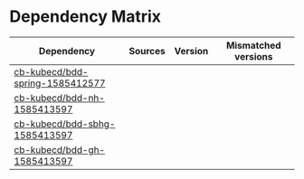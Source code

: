 # Dependency Matrix

Dependency | Sources | Version | Mismatched versions
---------- | ------- | ------- | -------------------
[cb-kubecd/bdd-spring-1585412577](https://github.com/cb-kubecd/bdd-spring-1585412577.git) |  | []() | 
[cb-kubecd/bdd-nh-1585413597](https://github.com/cb-kubecd/bdd-nh-1585413597.git) |  | []() | 
[cb-kubecd/bdd-sbhg-1585413597](https://github.com/cb-kubecd/bdd-sbhg-1585413597.git) |  | []() | 
[cb-kubecd/bdd-gh-1585413597](https://github.com/cb-kubecd/bdd-gh-1585413597.git) |  | []() | 

